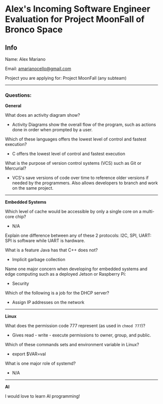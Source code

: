 # Alex's Incoming Software Engineer Evaluation for Project MoonFall of Bronco Space

## Info

Name: Alex Mariano

Email: amarianocello@gmail.com

Project you are applying for: Project MoonFall (any subteam)

---
### Questions:

**General**

What does an activity diagram show?
- Activity Diagrams show the overall flow of the program, such as actions done in order when prompted by a user.

Which of these languages offers the lowest level of control and fastest execution?
 - C offers the lowest level of control and fastest execution


What is the purpose of version control systems (VCS) such as Git or Mercurial?
- VCS's save versions of code over time to reference older versions if needed by the programmers. Also allows developers to branch and work on the same project.

---
**Embedded Systems**

Which level of cache would be accessible by only a single core on a multi-core chip?
- N/A


Explain one difference between any of these 2 protocols: I2C, SPI, UART:
SPI is software while UART is hardware.

What is a feature Java has that C++ does not?
 - Implicit garbage collection


Name one major concern when developing for embedded systems and edge computing such as a deployed Jetson or Raspberry Pi:
- Security

Which of the following is a job for the DHCP server?
 - Assign IP addresses on the network

---
**Linux**

What does the permission code 777 represent (as used in `chmod 777`)?
- Gives read - write - execute permissions to owner, group, and public.


Which of these commands sets and environment variable in Linux? 
 - export $VAR=val 

What is one major role of systemd?
- N/A

---
**AI**

I would love to learn AI programming!
